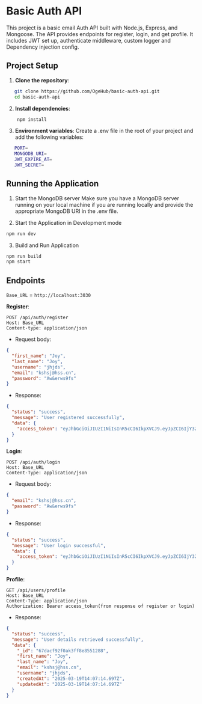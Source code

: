 # Basic Auth API

This project is a basic email Auth API built with Node.js, Express, and Mongoose. The API provides endpoints for register, login, and get profile. It includes JWT set up, authenticate middleware, custom logger and Dependency injection config.

## Project Setup

1. **Clone the repository**:

```sh
   git clone https://github.com/OgeHub/basic-auth-api.git
   cd basic-auth-api
```

2. **Install dependencies**:

```sh
    npm install
```

3. **Environment variables**:
   Create a .env file in the root of your project and add the following variables:

```sh
   PORT=
   MONGODB_URI=
   JWT_EXPIRE_AT=
   JWT_SECRET=
```

## Running the Application

1. Start the MongoDB server
   Make sure you have a MongoDB server running on your local machine if you are running locally and provide the appropriate MongoDB URI in the .env file.

2. Start the Application in Development mode

```sh
npm run dev
```

3. Build and Run Application

```sh
npm run build
npm start
```

## Endpoints

`Base_URL` = `http://localhost:3030`

**Register**:

```http
POST /api/auth/register
Host: Base_URL
Content-type: application/json
```

- Request body:

```json
{
  "first_name": "Joy",
  "last_name": "Joy",
  "username": "jhjds",
  "email": "kshsj@hss.cn",
  "password": "Aw&erws9fs"
}
```

- Response:

```json
{
  "status": "success",
  "message": "User registered successfully",
  "data": {
    "access_token": "eyJhbGciOiJIUzI1NiIsInR5cCI6IkpXVCJ9.eyJpZCI6IjY3ZGFjZjkyZjBhYjNmZjhODU1MTI4OCIsImlhdCI6MTc0MjM5MzIzNSwiZXhwIjoxNzQyNDc5NjM1fQ.0f1J7hhLwDjSZSEN8OiaLDcTLr7U7ZrQCek_wr5BzI"
  }
}
```

**Login**:

```http
POST /api/auth/login
Host: Base_URL
Content-Type: application/json
```

- Request body:

```json
{
  "email": "kshsj@hss.cn",
  "password": "Aw&erws9fs"
}
```

- Response:

```json
{
  "status": "success",
  "message": "User login successful",
  "data": {
    "access_token": "eyJhbGciOiJIUzI1NiIsInR5cCI6IkpXVCJ9.eyJpZCI6IjY3ZGFjZjkyZjBhYNmZjhlODU1MTI4OCIsImlhdCI6MTc0MjM5Mzg5MywiZXhwIjoxNzQyNDgwMjkzfQ.jek0VKogxuqCQbC9jGnC3A2FbQW_pD4u5JggoTZ7cQ"
  }
}
```

**Profile**:

```http
GET /api/users/profile
Host: Base_URL
Content-Type: application/json
Authorization: Bearer access_token(from response of register or login)
```

- Response:

```json
{
  "status": "success",
  "message": "User details retrieved successfully",
  "data": {
    "_id": "67dacf92f0ak3ff8e8551288",
    "first_name": "Joy",
    "last_name": "Joy",
    "email": "kshsj@hss.cn",
    "username": "jhjds",
    "createdAt": "2025-03-19T14:07:14.697Z",
    "updatedAt": "2025-03-19T14:07:14.697Z"
  }
}
```
